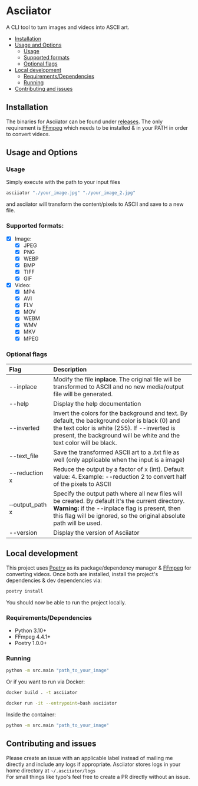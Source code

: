 # Asciiator
A CLI tool to turn images and videos into ASCII art.

- [Installation](#installation)
- [Usage and Options](#usage-and-options)
  - [Usage](#usage)
  - [Supported formats](#supported-formats)
  - [Optional flags](#optional-flags)
- [Local development](#local-development)
  - [Requirements/Dependencies](#requirementsdependencies)
  - [Running](#running)
- [Contributing and issues](#contributing-and-issues)

## Installation
The binaries for Asciiator can be found under [releases](https://github.com/nelup20/asciiator/releases). The only requirement is [FFmpeg](https://ffmpeg.org/) which needs to be installed & in your PATH in order to convert videos.

## Usage and Options
### Usage
Simply execute with the path to your input files
```sh
asciiator "./your_image.jpg" "./your_image_2.jpg"
```

and asciiator will transform the content/pixels to ASCII and save to a new file.

### Supported formats:

- [x] Image:
   - [x] JPEG
   - [x] PNG
   - [x] WEBP
   - [x] BMP
   - [x] TIFF
   - [x] GIF
- [x] Video:
   - [x] MP4
   - [x] AVI
   - [x] FLV
   - [x] MOV
   - [x] WEBM
   - [x] WMV
   - [x] MKV
   - [x] MPEG

### Optional flags

| Flag                          | Description                                                                                                                                                                                                                    |
|:------------------------------|:-------------------------------------------------------------------------------------------------------------------------------------------------------------------------------------------------------------------------------|
| --inplace                     | Modify the file **inplace**. The original file will be transformed to ASCII and no new media/output file will be generated.                                                                                                    |
| --help                        | Display the help documentation                                                                                                                                                                                                 |
| --inverted                    | Invert the colors for the background and text. By default, the background color is black (0) and the text color is white (255). If --inverted is present, the background will be white and the text color will be black.       |
| --text_file                   | Save the transformed ASCII art to a .txt file as well (only applicable when the input is a image)                                                                                                                              |
| --reduction x                 | Reduce the output by a factor of x (int). Default value: 4. Example: --reduction 2 to convert half of the pixels to ASCII                                                                                                      |
| &#x2011;&#x2011;output_path x | Specify the output path where all new files will be created. By default it's the current directory. **Warning:** if the --inplace flag is present, then this flag will be ignored, so the original absolute path will be used. |
| --version                     | Display the version of Asciiator                                                                                                                                                                                               |

## Local development
This project uses [Poetry](https://python-poetry.org/) as its package/dependency manager & [FFmpeg](https://ffmpeg.org/) for converting videos.
Once both are installed, install the project's dependencies & dev dependencies via:
```sh
poetry install
```

You should now be able to run the project locally.

### Requirements/Dependencies

- Python 3.10+
- FFmpeg 4.4.1+
- Poetry 1.0.0+

### Running
```sh
python -m src.main "path_to_your_image"
```

Or if you want to run via Docker:
```sh
docker build . -t asciiator
```
```sh
docker run -it --entrypoint=bash asciiator
```
Inside the container:
```sh
python -m src.main "path_to_your_image"
```

## Contributing and issues
Please create an issue with an applicable label instead of mailing me directly and include any logs if appropriate. Asciiator stores logs in your home directory at `~/.asciiator/logs`\
For small things like typo's feel free to create a PR directly without an issue. 
